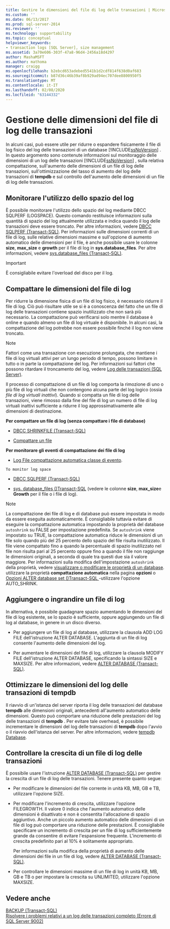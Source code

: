 ```yaml
---
title: Gestire le dimensioni del file di log delle transazioni | Microsoft Docs
ms.custom: ''
ms.date: 06/13/2017
ms.prod: sql-server-2014
ms.reviewer: ''
ms.technology: supportability
ms.topic: conceptual
helpviewer_keywords:
- transaction logs [SQL Server], size management
ms.assetid: 3a70e606-303f-47a8-96d4-2456a18d4297
author: MashaMSFT
ms.author: mathoma
manager: craigg
ms.openlocfilehash: b2ebcd653adebed5541b1d2cdf814f638d0af683
ms.sourcegitcommit: b87d36c46b39af8b929ad94ec707dee8800950f5
ms.translationtype: MT
ms.contentlocale: it-IT
ms.lasthandoff: 02/08/2020
ms.locfileid: "63144332"
---
```

# <a name="manage-the-size-of-the-transaction-log-file"></a>Gestione delle dimensioni del file di log delle transazioni
  In alcuni casi, può essere utile per ridurre o espandere fisicamente il file di log fisico del log delle transazioni di un database [!INCLUDE[ssNoVersion](../../includes/ssnoversion-md.md)] . In questo argomento sono contenute informazioni sul monitoraggio delle dimensioni di un log delle transazioni [!INCLUDE[ssNoVersion](../../includes/ssnoversion-md.md)] , sulla relativa compattazione, sull'aumento delle dimensioni di un file di log delle transazioni, sull'ottimizzazione del tasso di aumento del log delle transazioni di **tempdb** e sul controllo dell'aumento delle dimensioni di un file di log delle transazioni.  
  
  
##  <a name="MonitorSpaceUse"></a>Monitorare l'utilizzo dello spazio del log  
 È possibile monitorare l'utilizzo dello spazio del log mediante DBCC SQLPERF (LOGSPACE). Questo comando restituisce informazioni sulla quantità di spazio del log attualmente utilizzata e indica quando il log delle transazioni deve essere troncato. Per altre informazioni, vedere [DBCC SQLPERF &#40;Transact-SQL&#41;](/sql/t-sql/database-console-commands/dbcc-sqlperf-transact-sql). Per informazioni sulle dimensioni correnti di un file di log, sulle relative dimensioni massime e sull'opzione di aumento automatico delle dimensioni per il file, è anche possibile usare le colonne **size**, **max_size** e **growth** per il file di log in **sys.database_files**. Per altre informazioni, vedere [sys.database_files &#40;Transact-SQL&#41;](/sql/relational-databases/system-catalog-views/sys-database-files-transact-sql).  
  
> [!IMPORTANT]  
>  È consigliabile evitare l'overload del disco per il log.  
  
  
##  <a name="ShrinkSize"></a>Compattare le dimensioni del file di log  
 Per ridurre la dimensione fisica di un file di log fisico, è necessario ridurre il file di log. Ciò può risultare utile se si è a conoscenza del fatto che un file di log delle transazioni contiene spazio inutilizzato che non sarà più necessario. La compattazione può verificarsi solo mentre il database è online e quando almeno un file di log virtuale è disponibile. In alcuni casi, la compattazione del log potrebbe non essere possibile finché il log non viene troncato.  
  
> [!NOTE]  
>  Fattori come una transazione con esecuzione prolungata, che mantiene i file di log virtuali attivi per un lungo periodo di tempo, possono limitare in tutto o in parte la compattazione del log. Per informazioni sui fattori che possono ritardare il troncamento del log, vedere [Log delle transazioni &#40;SQL Server&#41;](the-transaction-log-sql-server.md).  
  
 Il processo di compattazione di un file di log comporta la rimozione di uno o più file di log virtuali che non contengono alcuna parte del log logico (ossia *file di log virtuali inattivi*). Quando si compatta un file di log delle transazioni, viene rimosso dalla fine del file di log un numero di file di log virtuali inattivi sufficiente a ridurre il log approssimativamente alle dimensioni di destinazione.  
  
 **Per compattare un file di log (senza compattare i file di database)**  
  
-   [DBCC SHRINKFILE &#40;Transact-SQL&#41;](/sql/t-sql/database-console-commands/dbcc-shrinkfile-transact-sql)  
  
-   [Compattare un file](../databases/shrink-a-file.md)  
  
 **Per monitorare gli eventi di compattazione dei file di log**  
  
-   [Log File compattazione automatica classe di evento](../event-classes/log-file-auto-shrink-event-class.md).  
  
 `To monitor log space`  
  
-   [DBCC SQLPERF &#40;Transact-SQL&#41;](/sql/t-sql/database-console-commands/dbcc-sqlperf-transact-sql)  
  
-   [sys. database_files &#40;&#41;Transact-SQL](/sql/relational-databases/system-catalog-views/sys-database-files-transact-sql) (vedere le colonne **size**, **max_size**e **Growth** per il file o i file di log).  
  
> [!NOTE]  
>  La compattazione dei file di log e di database può essere impostata in modo da essere eseguita automaticamente. È consigliabile tuttavia evitare di eseguire la compattazione automatica impostando la proprietà del database `autoshrink` su FALSE per impostazione predefinita. Se `autoshrink` viene impostato su TRUE, la compattazione automatica riduce le dimensioni di un file solo quando più del 25 percento dello spazio del file risulta inutilizzato. Il file viene compattato fino a quando la percentuale di spazio inutilizzato nel file non risulta pari al 25 percento oppure fino a quando il file non raggiunge le dimensioni originali, a seconda di quale tra questi due sia il valore maggiore. Per informazioni sulla modifica dell'impostazione `autoshrink` della proprietà, vedere [visualizzare o modificare le proprietà di un database](../databases/view-or-change-the-properties-of-a-database.md). utilizzare la proprietà **compattazione automatica** nella pagina **opzioni** o [Opzioni ALTER database set &#40;&#41;Transact-SQL ](/sql/t-sql/statements/alter-database-transact-sql-set-options)-utilizzare l'opzione AUTO_SHRINK.  
  
  
##  <a name="AddOrEnlarge"></a>Aggiungere o ingrandire un file di log  
 In alternativa, è possibile guadagnare spazio aumentando le dimensioni del file di log esistente, se lo spazio è sufficiente, oppure aggiungendo un file di log al database, in genere in un disco diverso.  
  
-   Per aggiungere un file di log al database, utilizzare la clausola ADD LOG FILE dell'istruzione ALTER DATABASE. L'aggiunta di un file di log consente l'aumento delle dimensioni del log.  
  
-   Per aumentare le dimensioni del file di log, utilizzare la clausola MODIFY FILE dell'istruzione ALTER DATABASE, specificando la sintassi SIZE e MAXSIZE. Per altre informazioni, vedere [ALTER DATABASE &#40;Transact-SQL&#41;](/sql/t-sql/statements/alter-database-transact-sql).  
  
  
##  <a name="tempdbOptimize"></a>Ottimizzare le dimensioni del log delle transazioni di tempdb  
 Il riavvio di un'istanza del server riporta il log delle transazioni del database **tempdb** alle dimensioni originali, antecedenti all'aumento automatico delle dimensioni. Questo può comportare una riduzione delle prestazioni del log delle transazioni di **tempdb** . Per evitare tale overhead, è possibile incrementare le dimensioni del log delle transazioni di **tempdb** dopo l'avvio o il riavvio dell'istanza del server. Per altre informazioni, vedere [tempdb Database](../databases/tempdb-database.md).  
  
  
##  <a name="ControlGrowth"></a>Controllare la crescita di un file di log delle transazioni  
 È possibile usare l'istruzione [ALTER DATABASE &#40;Transact-SQL&#41;](/sql/t-sql/statements/alter-database-transact-sql) per gestire la crescita di un file di log delle transazioni. Tenere presente quanto segue:  
  
-   Per modificare le dimensioni del file corrente in unità KB, MB, GB e TB, utilizzare l'opzione SIZE.  
  
-   Per modificare l'incremento di crescita, utilizzare l'opzione FILEGROWTH. Il valore 0 indica che l'aumento automatico delle dimensioni è disattivato e non è consentita l'allocazione di spazio aggiuntivo. Anche un piccolo aumento automatico delle dimensioni di un file di log può comportare una riduzione delle prestazioni. È consigliabile specificare un incremento di crescita per un file di log sufficientemente grande da consentire di evitare l'espansione frequente. L'incremento di crescita predefinito pari al 10% è solitamente appropriato.  
  
     Per informazioni sulla modifica della proprietà di aumento delle dimensioni dei file in un file di log, vedere [ALTER DATABASE &#40;Transact-SQL&#41;](/sql/t-sql/statements/alter-database-transact-sql).  
  
-   Per controllare le dimensioni massime di un file di log in unità KB, MB, GB e TB o per impostare la crescita su UNLIMITED, utilizzare l'opzione MAXSIZE.  
  
  
## <a name="see-also"></a>Vedere anche  
 [BACKUP &#40;Transact-SQL&#41;](/sql/t-sql/statements/backup-transact-sql)   
 [Risolvere i problemi relativi a un log delle transazioni completo &#40;Errore di SQL Server 9002&#41;](troubleshoot-a-full-transaction-log-sql-server-error-9002.md)  
  
  
